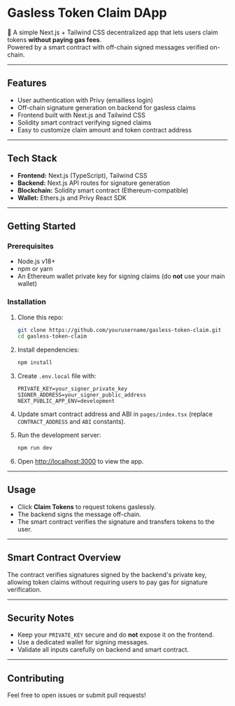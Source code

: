 
# Gasless Token Claim DApp

🚀 A simple Next.js + Tailwind CSS decentralized app that lets users claim tokens **without paying gas fees**.  
Powered by a smart contract with off-chain signed messages verified on-chain.

---

## Features

- User authentication with Privy (emailless login)
- Off-chain signature generation on backend for gasless claims
- Frontend built with Next.js and Tailwind CSS
- Solidity smart contract verifying signed claims
- Easy to customize claim amount and token contract address

---

## Tech Stack

- **Frontend:** Next.js (TypeScript), Tailwind CSS  
- **Backend:** Next.js API routes for signature generation  
- **Blockchain:** Solidity smart contract (Ethereum-compatible)  
- **Wallet:** Ethers.js and Privy React SDK  

---

## Getting Started

### Prerequisites

- Node.js v18+
- npm or yarn
- An Ethereum wallet private key for signing claims (do **not** use your main wallet)

### Installation

1. Clone this repo:

   ```bash
   git clone https://github.com/yourusername/gasless-token-claim.git
   cd gasless-token-claim
   ```

2. Install dependencies:

   ```bash
   npm install
   ```

3. Create `.env.local` file with:

   ```env
   PRIVATE_KEY=your_signer_private_key
   SIGNER_ADDRESS=your_signer_public_address
   NEXT_PUBLIC_APP_ENV=development
   ```

4. Update smart contract address and ABI in `pages/index.tsx` (replace `CONTRACT_ADDRESS` and `ABI` constants).

5. Run the development server:

   ```bash
   npm run dev
   ```

6. Open [http://localhost:3000](http://localhost:3000) to view the app.

---

## Usage

- Click **Claim Tokens** to request tokens gaslessly.  
- The backend signs the message off-chain.  
- The smart contract verifies the signature and transfers tokens to the user.

---

## Smart Contract Overview

The contract verifies signatures signed by the backend's private key, allowing token claims without requiring users to pay gas for signature verification.

---

## Security Notes

- Keep your `PRIVATE_KEY` secure and do **not** expose it on the frontend.  
- Use a dedicated wallet for signing messages.  
- Validate all inputs carefully on backend and smart contract.

---

## Contributing

Feel free to open issues or submit pull requests!

